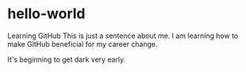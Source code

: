 # hello-world
Learning GitHub
This is just a sentence about me.  I am learning how to make GitHub beneficial for my career change.

It's beginning to get dark very early.
